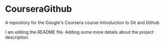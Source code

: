# CourseraGithub
A repository for the Google's Coursera course Introduction to Git and Github

I am editing the README file. Adding some more details about the project description.
